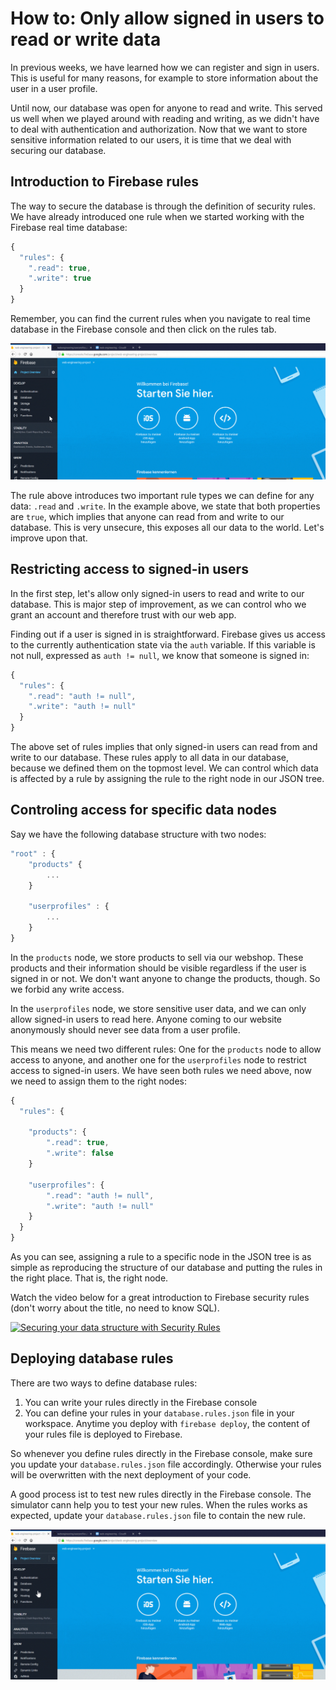 # How to: Only allow signed in users to read or write data

In previous weeks, we have learned how we can register and sign in users. This is useful for many reasons, for example to store information about the user in a user profile.

Until now, our database was open for anyone to read and write. This served us well when we played around with reading and writing, as we didn't have to deal with authentication and authorization. Now that we want to store sensitive information related to our users, it is time that we deal with securing our database.

## Introduction to Firebase rules

The way to secure the database is through the definition of security rules. We have already introduced one rule when we started working with the Firebase real time database:

```javascript
{
  "rules": {
    ".read": true,
    ".write": true
  }
}
```

Remember, you can find the current rules when you navigate to real time database in the Firebase console and then click on the rules tab.

![Where to find the Firebase rules](/media/firebase-database-rules-where-to-find-them.gif)

The rule above introduces two important rule types we can define for any data: `.read` and `.write`. In the example above, we state that both properties are `true`, which implies that anyone can read from and write to our database. This is very unsecure, this exposes all our data to the world. Let's improve upon that.

## Restricting access to signed-in users

In the first step, let's allow only signed-in users to read and write to our database. This is major step of improvement, as we can control who we grant an account and therefore trust with our web app.

Finding out if a user is signed in is straightforward. Firebase gives us access to the currently authentication state via the `auth` variable. If this variable is not null, expressed as `auth != null`, we know that someone is signed in:

```javascript
{
  "rules": {
    ".read": "auth != null",
    ".write": "auth != null"
  }
}
```

The above set of rules implies that only signed-in users can read from and write to our database. These rules apply to all data in our database, because we defined them on the topmost level. We can control which data is affected by a rule by assigning the rule to the right node in our JSON tree.

## Controling access for specific data nodes

Say we have the following database structure with two nodes:

```javascript
"root" : {
    "products" {
        ...
    }
    
    "userprofiles" : {
        ...
    }
}
```

In the `products` node, we store products to sell via our webshop. These products and their information should be visible regardless if the user is signed in or not. We don't want anyone to change the products, though. So we forbid any write access.

In the `userprofiles` node, we store sensitive user data, and we can only allow signed-in users to read here. Anyone coming to our website anonymously should never see data from a user profile.

This means we need two different rules: One for the `products` node to allow access to anyone, and another one for the `userprofiles` node to restrict access to signed-in users. We have seen both rules we need above, now we need to assign them to the right nodes:

```javascript
{
  "rules": {

    "products": {
        ".read": true,
        ".write": false
    }

    "userprofiles": {
        ".read": "auth != null",
        ".write": "auth != null"
    }        
  }
}
```

As you can see, assigning a rule to a specific node in the JSON tree is as simple as reproducing the structure of our database and putting the rules in the right place. That is, the right node.

Watch the video below for a great introduction to Firebase security rules (don't worry about the title, no need to know SQL).

[![Securing your data structure with Security Rules](https://img.youtube.com/vi/rtoxRg-kbt0/0.jpg)](https://www.youtube.com/watch?v=rtoxRg-kbt0)

## Deploying database rules

There are two ways to define database rules: 

1. You can write your rules directly in the Firebase console
2. You can define your rules in your `database.rules.json` file in your workspace. Anytime you deploy with `firebase deploy`, the content of your rules file is deployed to Firebase.

So whenever you define rules directly in the Firebase console, make sure you update your `database.rules.json` file accordingly. Otherwise your rules will be overwritten with the next deployment of your code.

A good process ist to test new rules directly in the Firebase console. The simulator cann help you to test your new rules. When the rules works as expected, update your `database.rules.json` file to contain the new rule.

![The Firebase Rules Simulator](/media/firebase-rules-simulator.gif)
